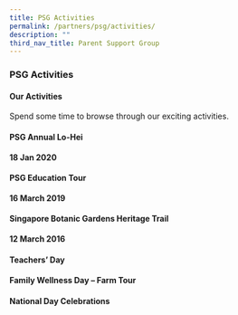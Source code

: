 ```yaml
---
title: PSG Activities
permalink: /partners/psg/activities/
description: ""
third_nav_title: Parent Support Group
---
```

### **PSG Activities**
#### **Our Activities**
Spend some time to browse through our exciting activities.

#### **PSG Annual Lo-Hei**
**18 Jan 2020**

#### **PSG Education Tour**
**16 March 2019**

#### **Singapore Botanic Gardens Heritage Trail**
**12 March 2016**

#### **Teachers’ Day**

#### **Family Wellness Day – Farm Tour**

#### **National Day Celebrations**







